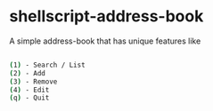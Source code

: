 # shellscript-address-book
A simple address-book that has unique features like 

```sh

(1) - Search / List
(2) - Add
(3) - Remove
(4) - Edit
(q) - Quit
```

